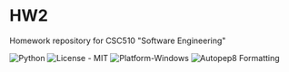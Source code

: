 # HW2
Homework repository for CSC510 "Software Engineering"

![Python](https://img.shields.io/badge/Made_With-Python-blue)
![License - MIT](https://img.shields.io/badge/License-MIT-blue)
![Platform-Windows](https://img.shields.io/badge/Platform-Windows-blue)
![Autopep8 Formatting](https://github.com/<TripleS-org>/<HW2>/blob/main/.github/workflows/pep8.yml/badge.svg)
